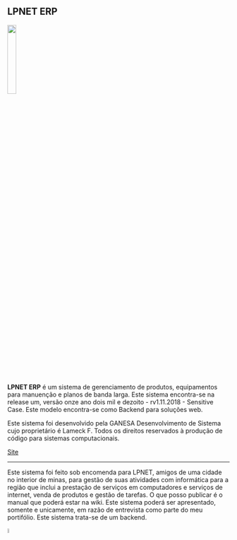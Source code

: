 ## LPNET ERP
<img src="https://s5.postimg.cc/r15h1l6mf/Logo-_Lpnet2.png" width="20%" style="margin-auto:0">
<br><br>
 
**LPNET ERP** é um sistema de gerenciamento de produtos, equipamentos para manuenção e planos de banda larga. Este sistema encontra-se na release um, versão onze ano dois mil e dezoito - rv1.11.2018 - Sensitive Case. Este modelo encontra-se como Backend para soluções web.

Este sistema foi desenvolvido pela GANESA Desenvolvimento de Sistema cujo proprietário é Lameck F. Todos os direitos reservados à produção de código para sistemas computacionais.

[Site](https://eufreela.github.io/ganesa_lpnet/)

<hr>
Este sistema foi feito sob encomenda para LPNET, amigos de uma cidade no interior de minas, para gestão de suas atividades com informática para a região que inclui a prestação de serviços em computadores e serviços de internet, venda de produtos e gestão de tarefas. O que posso  publicar é o manual que poderá estar na wiki.
Este sistema poderá ser apresentado, somente e unicamente, em razão de entrevista como parte do meu portifólio. Este sistema trata-se de um backend.
<br><br>
<img src="https://s5.postimg.cc/8x2ghebnb/ganesha.png" width="5%" style="margin-auto:0" >

